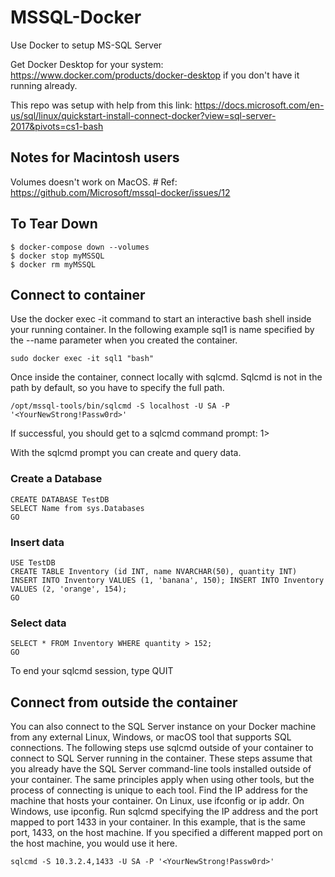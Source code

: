 # MSSQL-Docker

Use Docker to setup MS-SQL Server

Get Docker Desktop for your system: https://www.docker.com/products/docker-desktop if you don't have it running already.

This repo was setup with help from this link: https://docs.microsoft.com/en-us/sql/linux/quickstart-install-connect-docker?view=sql-server-2017&pivots=cs1-bash


## Notes for Macintosh users

Volumes doesn't work on MacOS. # Ref: https://github.com/Microsoft/mssql-docker/issues/12


## To Tear Down
```
$ docker-compose down --volumes
$ docker stop myMSSQL
$ docker rm myMSSQL
```

## Connect to container

Use the docker exec -it command to start an interactive bash shell inside your running container. In the following example sql1 is name specified by the --name parameter when you created the container.

```
sudo docker exec -it sql1 "bash"
```

Once inside the container, connect locally with sqlcmd. Sqlcmd is not in the path by default, so you have to specify the full path.
```
/opt/mssql-tools/bin/sqlcmd -S localhost -U SA -P '<YourNewStrong!Passw0rd>'
```

If successful, you should get to a sqlcmd command prompt: 1>

With the sqlcmd prompt you can create and query data.

### Create a Database
```
CREATE DATABASE TestDB
SELECT Name from sys.Databases
GO
```
### Insert data

```
USE TestDB
CREATE TABLE Inventory (id INT, name NVARCHAR(50), quantity INT)
INSERT INTO Inventory VALUES (1, 'banana', 150); INSERT INTO Inventory VALUES (2, 'orange', 154);
GO
```

### Select data

```
SELECT * FROM Inventory WHERE quantity > 152;
GO
```

To end your sqlcmd session, type QUIT

## Connect from outside the container

You can also connect to the SQL Server instance on your Docker machine from any external Linux, Windows, or macOS tool that supports SQL connections.
The following steps use sqlcmd outside of your container to connect to SQL Server running in the container. These steps assume that you already have the SQL Server command-line tools installed outside of your container. The same principles apply when using other tools, but the process of connecting is unique to each tool.
Find the IP address for the machine that hosts your container. On Linux, use ifconfig or ip addr. On Windows, use ipconfig.
Run sqlcmd specifying the IP address and the port mapped to port 1433 in your container. In this example, that is the same port, 1433, on the host machine. If you specified a different mapped port on the host machine, you would use it here.

```
sqlcmd -S 10.3.2.4,1433 -U SA -P '<YourNewStrong!Passw0rd>'
```